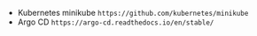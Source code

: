 
- Kubernetes minikube `https://github.com/kubernetes/minikube`
- Argo CD `https://argo-cd.readthedocs.io/en/stable/`